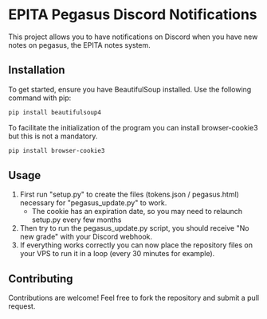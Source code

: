 # EPITA Pegasus Discord Notifications

This project allows you to have notifications on Discord when you have new notes on pegasus, the EPITA notes system.

## Installation

To get started, ensure you have BeautifulSoup installed. Use the following command with pip:

```bash
pip install beautifulsoup4
```


To facilitate the initialization of the program you can install browser-cookie3 but this is not a mandatory.

```bash
pip install browser-cookie3
```

## Usage

1. First run "setup.py" to create the files (tokens.json / pegasus.html) necessary for "pegasus_update.py" to work.
    - The cookie has an expiration date, so you may need to relaunch setup.py every few months
2. Then try to run the pegasus_update.py script, you should receive "No new grade" with your Discord webhook.
3. If everything works correctly you can now place the repository files on your VPS to run it in a loop (every 30 minutes for example).

## Contributing

Contributions are welcome! Feel free to fork the repository and submit a pull request.